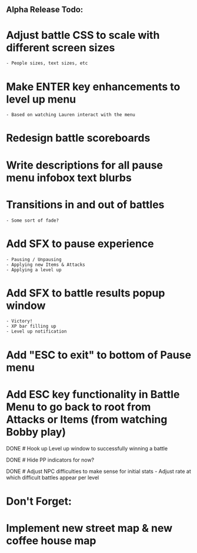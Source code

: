 Alpha Release Todo:
----------------------

# Adjust battle CSS to scale with different screen sizes
    - People sizes, text sizes, etc
        
# Make ENTER key enhancements to level up menu
    - Based on watching Lauren interact with the menu
    
# Redesign battle scoreboards

# Write descriptions for all pause menu infobox text blurbs

# Transitions in and out of battles
    - Some sort of fade?

# Add SFX to pause experience
    - Pausing / Unpausing
    - Applying new Items & Attacks
    - Applying a level up
    
# Add SFX to battle results popup window
    - Victory!
    - XP bar filling up
    - Level up notification

# Add "ESC to exit" to bottom of Pause menu

# Add ESC key functionality in Battle Menu to go back to root from Attacks or Items (from watching Bobby play)

DONE # Hook up Level up window to successfully winning a battle

DONE # Hide PP indicators for now?

DONE # Adjust NPC difficulties to make sense for initial stats
    - Adjust rate at which difficult battles appear per level

Don't Forget:
=============

# Implement new street map & new coffee house map
